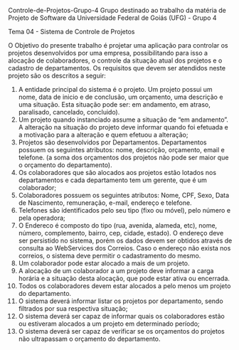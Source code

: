  Controle-de-Projetos-Grupo-4
Grupo destinado ao trabalho da matéria de Projeto de Software da Universidade Federal de Goiás (UFG) - Grupo 4


Tema 04 - Sistema de Controle de Projetos

O Objetivo do presente trabalho é projetar uma aplicação para controlar os projetos desenvolvidos por uma empresa, possibilitando para isso a alocação de colaboradores, o controle da situação atual dos projetos e o cadastro de departamentos. Os requisitos que devem ser atendidos neste projeto são os descritos a seguir:


1. A entidade principal do sistema é o projeto. Um projeto possui um nome, data de inicio e de conclusão, um orçamento, uma descrição e uma situação. Esta situação pode ser: em andamento, em atraso, paralisado, cancelado, concluido). 
2. Um projeto quando instanciado assume a situação de “em andamento”. A alteração na situação do projeto deve informar quando foi efetuada e a motivação para a alteração e quem efetuou a alteração;
3. Projetos são desenvolvidos por Departamentos. Departamentos possuem os seguintes atributos: nome, descrição, orçamento, email e telefone. (a soma dos orçamentos dos projetos não pode ser maior que o orçamento do departamento).
4. Os colaboradores que são alocados aos projetos estão lotados nos departamentos e cada departamento tem um gerente, que é um colaborador;
5. Colaboradores possuem os seguintes atributos: Nome, CPF, Sexo, Data de Nascimento, remuneração, e-mail, endereço e telefone. 
1. Telefones são identificados pelo seu tipo (fixo ou móvel), pelo número e pela operadora;
2. O Endereco é composto do tipo (rua, avenida, alameda, etc), nome, número, complemento, bairro, cep, cidade, estado). O endereço deve ser persistido no sistema, porém os dados devem ser obtidos através de consulta ao WebServices dos Correios. Caso o endereço não exista nos correios, o sistema deve permitir o cadastramento do mesmo.
3. Um colaborador pode estar alocado a mais de um projeto.
4. A alocação de um colaborador a um projeto deve informar a carga horária e a situação desta alocação, que pode estar ativa ou encerrada.
5. Todos os colaboradores devem estar alocados a pelo menos um projeto do departamento.
6. O sistema deverá informar listar os projetos por departamento, sendo filtrados por sua respectiva situação;
7. O sistema deverá ser capaz de informar quais os colaboradores estão ou estiveram alocados a um projeto em determinado período;
8. O sistema deverá ser capaz de verificar se os orçamentos do projetos não ultrapassam o orçamento do departamento.
